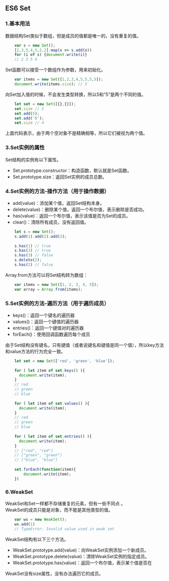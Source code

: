 ## ES6 Set

### 1.基本用法

数据结构Set类似于数组，但是成员的值都是唯一的，没有重复的值。

```javascript
    var s = new Set();
    [2,3,5,4,5,2,2].map(x => s.add(x))
    for (i of s) {document.write(i)}
    // 2 3 5 4
```

Set函数可以接受一个数组作为参数，用来初始化。

```javascript
    var items = new Set([1,2,3,4,5,5,5,5]);
    document.write(items.size); // 5
```

向Set加入值的时候，不会发生类型转换，所以5和“5”是两个不同的值。

```javascript
    let set = new Set([{},{}]);
    set.size // 2
    set.add(5);
    set.add('5');
    set.size // 4
```

上面代码表示，由于两个空对象不是精确相等，所以它们被视为两个值。

### 3.Set实例的属性

Set结构的实例有以下属性。

+ Set.prototype.constructor：构造函数，默认就是Set函数。
+ Set.prototype.size：返回Set实例的成员总数。

### 4.Set实例的方法-操作方法（用于操作数据）

+ add(value)：添加某个值，返回Set结构本身。
+ delete(value)：删除某个值，返回一个布尔值，表示删除是否成功。
+ has(value)：返回一个布尔值，表示该值是否为Set的成员。
+ clear()：清除所有成员，没有返回值。

```javascript
    let s = new Set();
    s.add(1).add(2).add(2);
     
    s.has(1) // true
    s.has(2) // true
    s.has(3) // false
    s.delete(2);
    s.has(2) // false
```

Array.from方法可以将Set结构转为数组：

```javascript
    var items = new Set([1, 2, 3, 4, 5]);
    var array = Array.from(items);
```

### 5.Set实例的方法-遍历方法（用于遍历成员）

+ keys()：返回一个键名的遍历器
+ values()：返回一个键值的遍历器
+ entries()：返回一个键值对的遍历器
+ forEach()：使用回调函数遍历每个成员

由于Set结构没有键名，只有键值（或者说键名和键值是同一个值），所以key方法和value方法的行为完全一致。

```javascript
    let set = new Set(['red', 'green', 'blue']);
     
    for ( let item of set.keys() ){
      document.write(item);
    }
    // red
    // green
    // blue
     
    for ( let item of set.values() ){
      document.write(item);
    }
    // red
    // green
    // blue
     
    for ( let item of set.entries() ){
      document.write(item);
    }
    // ["red", "red"]
    // ["green", "green"]
    // ["blue", "blue"]
     
    set.forEach(function(item){
        document.write(item);
    })
```

### 6.WeakSet

WeakSet和Set一样都不存储重复的元素，但有一些不同点 。  
WeakSet的成员只能是对象，而不能是其他类型的值。

```javascript
    var ws = new WeakSet();
    ws.add(1)
    // TypeError: Invalid value used in weak set
```

WeakSet结构有以下三个方法。

+ WeakSet.prototype.add(value)：向WeakSet实例添加一个新成员。
+ WeakSet.prototype.delete(value)：清除WeakSet实例的指定成员。
+ WeakSet.prototype.has(value)：返回一个布尔值，表示某个值是否在

WeakSet没有size属性，没有办法遍历它的成员。